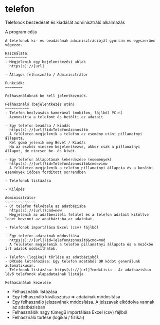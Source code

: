 # telefon
Telefonok beszedését és kiadását adminisztráló alkalmazás

A program célja
~~~~~~~~~~~~~~~
A telefonok ki- és beadásának adminisztrációját gyorsan és egyszerűen végezze.

Használata:
~~~~~~~~~~
- Megjelenik egy bejelentkezési ablak
  https(s)://[url]

- Átlagos felhasználó / Adminisztrátor

Funkciók:
========

Felhasználóknak be kell jelentkezniük.

Felhasználó (bejelentkezés után)
~~~~~~~~~~~
- Telefon beolvasása kamerával (mobilon, fájlból PC-n)
  Azonosítja a telefont és betölti az adatait

- Egy telefon beadása / kiadás
  https(s)://[url]?id=TelefonAzonosító
  A felületen megjelenik a telefon az esemény utáni pillanatnyi állapota.
  Két gomb jelenik meg Bevét / Kiadás
  Ha az eszköz nincsen bejelentkezve, akkor csak a pillanatnyi állapot, de nincsen be- és kivét.

- Egy telefon állapotának lekérdezése (események)
  https(s)://[url]?id=TelefonAzonosító&cmd=view
  A felületen megjelenik a telefon pillanatnyi állapota és a korábbi események időben fordított sorrendben

- Telefonok listázása

- Kilépés

Adminisztrátor
~~~~~~~~~~~~~~
- Új telefon felvétele az adatbázisba
  https(s)://[url]?cmd=new
  Megjelenik az adatbeviteli felület és a telefon adatait kitöltve lehet bevinni az adatbázisba az adatokat.

- Telefonok importálása Excel (csv) fájlból

- Egy telefon adatainak módosítása
  https(s)://[url]?id=TelefonAzonosító&cmd=mod
  A felületen megjelenik a telefon pillanatnyi állapota és a mezőkbe írt adatok módosíthatók.

- Telefon (logikai) törlése az adatbázisból
- QRCode létrehozása: Egy telefon adatából QR kódot generálunk automatikusan.
- Telefonok listázása: https(s)://[url]?cmd=Lista - Az adatbázisban lévő telefonok alapadatainak listája

Felhasználók kezelése
~~~~~~~~~~~~~~~~~~~~~
- Felhasználók listázása
- Egy felhasználó kiválasztása => adatainak módosítása
- Egy felhasználó jelszavának módosítása. A jelszavak elkódolva vannak az adatbázisban
- Felhasználók nagy tümegű importálása Excel (csv) fájlból
- Felhasználó törlése (logikai / fizikai)

